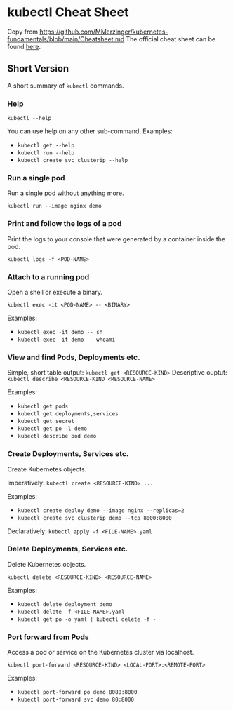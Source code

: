 # kubectl Cheat Sheet
Copy from https://github.com/MMerzinger/kubernetes-fundamentals/blob/main/Cheatsheet.md
The official cheat sheet can be found [here](https://kubernetes.io/docs/reference/kubectl/cheatsheet/).

## Short Version

A short summary of `kubectl` commands.

### Help

`kubectl --help`

You can use help on any other sub-command. Examples:
- `kubectl get --help`
- `kubectl run --help`
- `kubectl create svc clusterip --help`

### Run a single pod

Run a single pod without anything more.

`kubectl run --image nginx demo`

### Print and follow the logs of a pod

Print the logs to your console that were generated by a container inside the pod.

`kubectl logs -f <POD-NAME>`

### Attach to a running pod

Open a shell or execute a binary.

`kubectl exec -it <POD-NAME> -- <BINARY>`

Examples:
- `kubectl exec -it demo -- sh`
- `kubectl exec -it demo -- whoami`

### View and find Pods, Deployments etc.

Simple, short table output: `kubectl get <RESOURCE-KIND>`
Descriptive ouptut: `kubectl describe <RESOURCE-KIND <RESOURCE-NAME>`

Examples:
- `kubectl get pods`
- `kubectl get deployments,services`
- `kubectl get secret`
- `kubectl get po -l demo`
- `kubectl describe pod demo`

### Create Deployments, Services etc.

Create Kubernetes objects.

Imperatively: `kubectl create <RESOURCE-KIND> ...`

Examples:
- `kubectl create deploy demo --image nginx --replicas=2`
- `kubectl create svc clusterip demo --tcp 8000:8000`

Declaratively: `kubectl apply -f <FILE-NAME>.yaml`

### Delete Deployments, Services etc.

Delete Kubernetes objects.

`kubectl delete <RESOURCE-KIND> <RESOURCE-NAME>`

Examples:
- `kubectl delete deployment demo`
- `kubectl delete -f <FILE-NAME>.yaml`
- `kubectl get po -o yaml | kubectl delete -f -`


### Port forward from Pods

Access a pod or service on the Kubernetes cluster via localhost.

`kubectl port-forward <RESOURCE-KIND> <LOCAL-PORT>:<REMOTE-PORT>`

Examples:
- `kubectl port-forward po demo 8080:8000`
- `kubectl port-forward svc demo 80:8000`